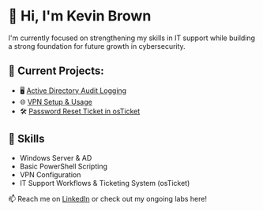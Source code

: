 # 👋 Hi, I'm Kevin Brown

I'm currently focused on strengthening my skills in IT support while building a strong foundation for future growth in cybersecurity.

## 🚧 Current Projects:
- 🖥️ [Active Directory Audit Logging](https://github.com/KevinDBrown/adauditlogging)
- 🌐 [VPN Setup & Usage](https://github.com/KevinDBrown/vpnsetupandusage/)
- 🛠️ [Password Reset Ticket in osTicket](https://github.com/yourusername/osticket-password-reset)

## 🧰 Skills
- Windows Server & AD
- Basic PowerShell Scripting
- VPN Configuration
- IT Support Workflows & Ticketing System (osTicket)

📫 Reach me on [LinkedIn](https://www.linkedin.com/in/yourname) or check out my ongoing labs here!
